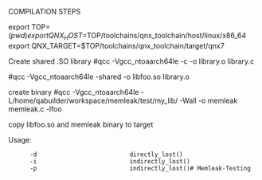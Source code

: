 COMPILATION STEPS

export TOP=$(pwd)
export QNX_HOST=$TOP/toolchains/qnx_toolchain/host/linux/x86_64
export QNX_TARGET=$TOP/toolchains/qnx_toolchain/target/qnx7


Create shared .SO library
#qcc -Vgcc_ntoaarch64le  -c -o library.o library.c

#qcc -Vgcc_ntoaarch64le -shared -o libfoo.so library.o

create binary 
#qcc  -Vgcc_ntoaarch64le  -L/home/qabuilder/workspace/memleak/test/my_lib/ -Wall -o memleak  memleak.c  -lfoo

copy libfoo.so and memleak binary to target



Usage:
                             
          -d                          directly_lost()
          -i                          indirectly_lost()
          -p                          indirectly_lost()# Memleak-Testing
